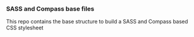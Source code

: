 ### SASS and Compass base files

This repo contains the base structure to build a SASS and Compass based CSS stylesheet